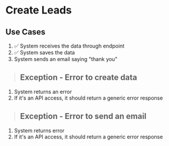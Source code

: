# Create Leads

## Use Cases

1. ✅ System receives the data through endpoint
2. ✅ System saves the data
3. System sends an email saying "thank you"

> ## Exception - Error to create data

1. System returns an error
2. If it's an API access, it should return a generic error response

> ## Exception - Error to send an email

1. System returns error
2. If it's an API access, it should return a generic error response
